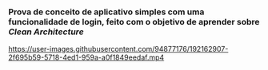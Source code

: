 ### Prova de conceito de aplicativo simples com uma funcionalidade de login, feito com o objetivo de aprender sobre <i>Clean Architecture</i>

https://user-images.githubusercontent.com/94877176/192162907-2f695b59-5718-4ed1-959a-a0f1849eedaf.mp4
